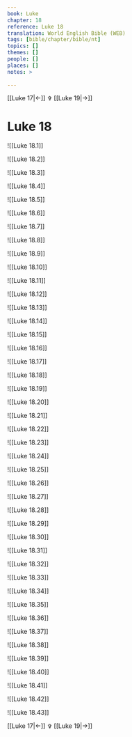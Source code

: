 ```yaml
---
book: Luke
chapter: 18
reference: Luke 18
translation: World English Bible (WEB)
tags: [bible/chapter/bible/nt]
topics: []
themes: []
people: []
places: []
notes: >
  
---
```


[[Luke 17|<-]] ✞ [[Luke 19|->]]

# Luke 18

![[Luke 18.1]]

![[Luke 18.2]]

![[Luke 18.3]]

![[Luke 18.4]]

![[Luke 18.5]]

![[Luke 18.6]]

![[Luke 18.7]]

![[Luke 18.8]]

![[Luke 18.9]]

![[Luke 18.10]]

![[Luke 18.11]]

![[Luke 18.12]]

![[Luke 18.13]]

![[Luke 18.14]]

![[Luke 18.15]]

![[Luke 18.16]]

![[Luke 18.17]]

![[Luke 18.18]]

![[Luke 18.19]]

![[Luke 18.20]]

![[Luke 18.21]]

![[Luke 18.22]]

![[Luke 18.23]]

![[Luke 18.24]]

![[Luke 18.25]]

![[Luke 18.26]]

![[Luke 18.27]]

![[Luke 18.28]]

![[Luke 18.29]]

![[Luke 18.30]]

![[Luke 18.31]]

![[Luke 18.32]]

![[Luke 18.33]]

![[Luke 18.34]]

![[Luke 18.35]]

![[Luke 18.36]]

![[Luke 18.37]]

![[Luke 18.38]]

![[Luke 18.39]]

![[Luke 18.40]]

![[Luke 18.41]]

![[Luke 18.42]]

![[Luke 18.43]]

[[Luke 17|<-]] ✞ [[Luke 19|->]]
